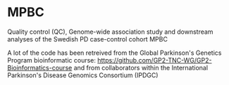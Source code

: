 # MPBC

Quality control (QC), Genome-wide association study and downstream analyses of the Swedish PD case-control cohort MPBC

A lot of the code has been retreived from the Global Parkinson's Genetics Program bioinformatic course: https://github.com/GP2-TNC-WG/GP2-Bioinformatics-course and from collaborators within the International Parkinson's Disease Genomics Consortium (IPDGC)
